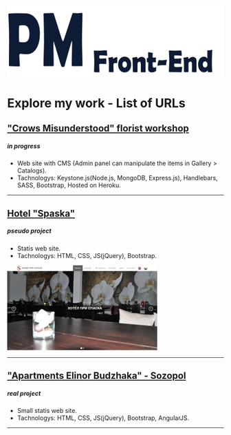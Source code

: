 
![PM Front-End](https://github.com/petyoMitkov/Explore_my_work-List_of_URLs/blob/master/img/PMLogo/NewLogoPM.svg "")


# Explore my work - List of URLs

## ["Crows Misunderstood" florist workshop](https://vrani-nerazbrani.herokuapp.com/) 
##### in progress
- Web site with CMS (Admin panel can manipulate the items in Gallery > Catalogs).
- Tachnologys: Keystone.js(Node.js, MongoDB, Express.js), Handlebars, SASS, Bootstrap, Hosted on Heroku.



---

## [Hotel "Spaska"](https://petyomitkov.github.io/hotel-pri-spaska-selobania/)
##### pseudo project
- Statis web site.
- Tachnologys: HTML, CSS, JS(jQuery), Bootstrap.

![Hotel "Spaska"](https://github.com/petyoMitkov/Explore_my_work-List_of_URLs/blob/master/img/Spaska.jpg "")


---

## ["Apartments Elinor Budzhaka" - Sozopol](http://elinor-sozopol.com/)
##### real project
- Small statis web site.
- Tachnologys: HTML, CSS, JS(jQuery), Bootstrap, AngularJS.

---



